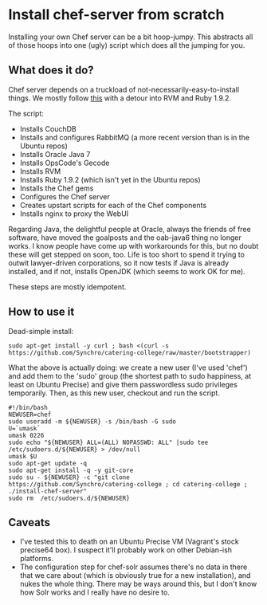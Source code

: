 Install chef-server from scratch
================================

Installing your own Chef server can be a bit hoop-jumpy. This abstracts all of those hoops into one (ugly) script which does all the jumping for you.

What does it do?
----------------

Chef server depends on a truckload of not-necessarily-easy-to-install things. We mostly follow [this](http://wiki.opscode.com/display/chef/Installing+Chef+Server+Manually) with a detour into RVM and Ruby 1.9.2.

The script:

+ Installs CouchDB
+ Installs and configures RabbitMQ (a more recent version than is in the Ubuntu repos)
+ Installs Oracle Java 7
+ Installs OpsCode's Gecode
+ Installs RVM
+ Installs Ruby 1.9.2 (which isn't yet in the Ubuntu repos)
+ Installs the Chef gems
+ Configures the Chef server
+ Creates upstart scripts for each of the Chef components
+ Installs nginx to proxy the WebUI

Regarding Java, the delightful people at Oracle, always the friends of free software, have moved the goalposts and the oab-java6 thing no longer works. I know people have come up with workarounds for this, but no doubt these will get stepped on soon, too. Life is too short to spend it trying to outwit lawyer-driven corporations, so it now tests if Java is already installed, and if not, installs OpenJDK (which seems to work OK for me).

These steps are mostly idempotent.

How to use it
-------------

Dead-simple install:

    sudo apt-get install -y curl ; bash <(curl -s https://github.com/Synchro/catering-college/raw/master/bootstrapper)

What the above is actually doing: we create a new user (I've used 'chef') and add them to the 'sudo' group (the shortest path to sudo happiness, at least on Ubuntu Precise) and give them passwordless sudo privileges temporarily. Then, as this new user, checkout and run the script.

    #!/bin/bash
    NEWUSER=chef
    sudo useradd -m ${NEWUSER} -s /bin/bash -G sudo
    U=`umask`
    umask 0226
    sudo echo "${NEWUSER} ALL=(ALL) NOPASSWD: ALL" |sudo tee /etc/sudoers.d/${NEWUSER} > /dev/null
    umask $U
    sudo apt-get update -q
    sudo apt-get install -q -y git-core
    sudo su - ${NEWUSER} -c "git clone https://github.com/Synchro/catering-college ; cd catering-college ; ./install-chef-server"
    sudo rm  /etc/sudoers.d/${NEWUSER}

Caveats
-------

+ I've tested this to death on an Ubuntu Precise VM (Vagrant's stock precise64 box). I suspect it'll probably work on other Debian-ish platforms.
+ The configuration step for chef-solr assumes there's no data in there that we care about (which is obviously true for a new installation), and nukes the whole thing. There may be ways around this, but I don't know how Solr works and I really have no desire to.

